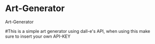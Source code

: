 # Art-Generator
Art-Generator

#This is a simple art generator using dall-e's API, when using this make sure to insert your own API-KEY
